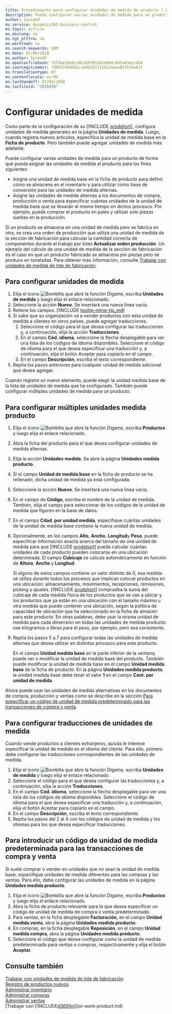 ```yaml
---
title: Procedimiento para configurar unidades de medida de producto | Documentos de Microsoft
description: Puede configurar varias unidades de medida para un producto de forma que pueda asignar las unidades de medida al producto.
author: SorenGP
ms.service: dynamics365-business-central
ms.topic: article
ms.devlang: na
ms.tgt_pltfrm: na
ms.workload: na
ms.search.keywords: UOM
ms.date: 07/06/2020
ms.author: SorenGP
ms.openlocfilehash: 7251be2de0cd8b368f0510596b0c695a93acc4b6
ms.sourcegitcommit: 7d05fc049d81cae9b2b711101cdaea037b7ba61f
ms.translationtype: HT
ms.contentlocale: es-MX
ms.lasthandoff: 07/06/2020
ms.locfileid: "3535958"
---
```

# <a name="set-up-units-of-measure"></a>Configurar unidades de medida

Como parte de la configuración de su [!INCLUDE [prodshort](includes/prodshort.md)], configura unidades de medida generales en la página **Unidades de medida**. Luego, cuando registra nuevos artículos, especifica la unidad de medida base en la **Ficha de producto**. Pero también puede agregar unidades de medida más adelante.  

Puede configurar varias unidades de medida para un producto de forma que pueda asignar las unidades de medida al producto para los fines siguientes:

- Asigne una unidad de medida base en la ficha de producto para definir cómo se almacena en el inventario y para utilizar como base de conversión para las unidades de medida alternas.
- Asigne las unidades de medida alternas a los documentos de compra, producción o venta para especificar cuántas unidades de la unidad de medida base que se llevarán al mismo tiempo en dichos procesos. Por ejemplo, puede comprar el producto en palés y utilizar solo piezas sueltas en la producción.

Si un producto se almacena en una unidad de medida pero se fabrica en otra, se crea una orden de producción que utiliza una unidad de medida de la sección de fabricación para calcular la cantidad correcta de componentes durante el trabajo por lotes **Actualizar orden producción**. Un ejemplo del cálculo de una unidad de medida de la sección de fabricación es el caso en que un producto fabricado se almacena por piezas pero se produce en toneladas. Para obtener más información, consulte [Trabajar con unidades de medida de lote de fabricación](production-how-to-use-the-manufacturing-batch-unit-of-measure.md).  

## <a name="to-set-up-units-of-measure"></a>Para configurar unidades de medida

1. Elija el icono ![Bombilla que abre la función Dígame](media/ui-search/search_small.png "Dígame qué desea hacer"), escriba **Unidades de medida** y luego elija el enlace relacionado.  
2. Seleccione la acción **Nuevo**. Se insertará una nueva línea vacía.  
3. Rellene los campos. [!INCLUDE [tooltip-inline-tip_md](includes/tooltip-inline-tip_md.md)]  
4. Si sabe que su organización va a vender productos con esta unidad de medida a clientes en otros países, puede agregar traducciones.  
    1. Seleccione el código para el que desea configurar las traducciones y, a continuación, elija la acción **Traducciones**.
    2. En el campo **Cód. idioma**, seleccione la flecha desplegable para ver una lista de los códigos de idioma disponibles. Seleccione el código de idioma para el que desea especificar una traducción y, a continuación, elija el botón Aceptar para copiarlo en el campo.
    3. En el campo **Descripción**, escriba el texto correspondiente.
5. Repita los pasos anteriores para cualquier unidad de medida adicional que desee agregar.  

Cuando registre un nuevo elemento, puede elegir la unidad medida base de la lista de unidades de medida que ha configurado. También puede configurar múltiples unidades de medida para un producto.  

## <a name="to-set-up-multiple-item-units-of-measure"></a>Para configurar múltiples unidades medida producto

1. Elija el icono ![Bombilla que abre la función Dígame](media/ui-search/search_small.png "Dígame qué desea hacer"), escriba **Productos** y luego elija el enlace relacionado.
2. Abra la ficha del producto para el que desea configurar unidades de medida alternas.
3. Elija la acción **Unidades medida**. Se abre la página **Unidades medida producto**.
4. Si el campo **Unidad de medida base** en la ficha de producto se ha rellenado, dicha unidad de medida ya está configurada.
5. Seleccione la acción **Nuevo**. Se insertará una nueva línea vacía.
6. En el campo de **Código**, escriba el nombre de la unidad de medida. También, elija el campo para seleccionar de los códigos de la unidad de medida que figuren en la base de datos.
7. En el campo **Cdad. por unidad medida**, especifique cuántas unidades de la unidad de medida base contiene la nueva unidad de medida.
8. Opcionalmente, en los campos **Alto**, **Ancho**, **Longitud**y **Peso**, puede especificar información exacta acerca del tamaño de una unidad de medida para que [!INCLUDE [prodshort](includes/prodshort.md)] pueda calcular cuántas unidades de cada producto pueden colocarse en una ubicación determinada. El campo **Cubicaje** se calcula automáticamente en función de **Altura**, **Ancho** y **Longitud**.

    Si alguno de estos campos contiene un valor distinto de 0, esa medida se utiliza durante todos los procesos que implican colocar productos en una ubicación: almacenamiento, movimientos, recepciones, remisiones, picking y ajustes. [!INCLUDE [prodshort](includes/prodshort.md)] comprueba la suma del cubicaje de cada medida física de los productos que se van a ubicar y los productos que ya están en una ubicación con el tamaño máximo u otra medida que puede contener una ubicación, según la política de capacidad de ubicación que ha seleccionado en la ficha de almacén para este producto. En otras palabras, debe usar la misma unidad de medida para cada dimensión en todas las unidades de medida producto: use kilogramos o libras para el peso, por ejemplo, pero sea consistente.
9. Repita los pasos 5 a 7 para configurar todas las unidades de medida alternas que desea utilizar en distintos procesos para este producto.

    En el campo **Unidad medida base** en la parte inferior de la ventana, puede ver o modificar la unidad de medida base del producto. También puede modificar la unidad de medida base en el campo **Unidad medida base** de la ficha de producto. En la página **Unidades medida producto**, la unidad medida base debe tener el valor **1** en el campo **Cant. por unidad de medida**.

Ahora puede usar las unidades de medida alternativas en los documentos de compra, producción y ventas como se describe en la sección [Para especificar un código de unidad de medida predeterminado para las transacciones de compra y venta](#to-enter-a-default-unit-of-measure-code-for-sales-and-purchasing-transactions).  

## <a name="to-set-up-unit-of-measure-translations"></a>Para configurar traducciones de unidades de medida

Cuando vende productos a clientes extranjeros, quizás le interese especificar la unidad de medida en el idioma del cliente. Para ello, primero debe configurar las traducciones correspondientes de las unidades de medida.

1. Elija el icono ![Bombilla que abre la función Dígame](media/ui-search/search_small.png "Dígame qué desea hacer"), escriba **Unidades de medida** y luego elija el enlace relacionado.
2. Seleccione el código para el que desea configurar las traducciones y, a continuación, elija la acción **Traducciones**.
3. En el campo **Cód. idioma**, seleccione la flecha desplegable para ver una lista de los códigos de idioma disponibles. Seleccione el código de idioma para el que desea especificar una traducción y, a continuación, elija el botón Aceptar para copiarlo en el campo.
4. En el campo **Descripción**, escriba el texto correspondiente.
5. Repita los pasos del 2 al 4 con los códigos de unidad de medida y los idiomas para los que desea especificar traducciones.

## <a name="to-enter-a-default-unit-of-measure-code-for-sales-and-purchasing-transactions"></a>Para introducir un código de unidad de medida predeterminada para las transacciones de compra y venta

Si suele comprar o vender en unidades que no sean la unidad de medida base, especifique unidades de medida diferentes para las compras y las ventas. Para ello, debe configurar las unidades de medida en la página **Unidades medida producto**.

1. Elija el icono ![Bombilla que abre la función Dígame](media/ui-search/search_small.png "Dígame qué desea hacer"), escriba **Productos** y luego elija el enlace relacionado.
2. Abra la ficha de producto relevante para la que desea especificar un código de unidad de medida de compra o venta predeterminado.
3. Para ventas, en la ficha desplegable **Facturación**, en el campo **Unidad medida venta**, abra la página **Unidades medida producto**.
4. En compras, en la ficha desplegable **Reposición**, en el campo **Unidad medida compra**, abra la página **Unidades medida producto**.
5. Seleccione el código que desea configurar como la unidad de medida predeterminada para ventas o compras, respectivamente y elija el botón **Aceptar**.

## <a name="see-also"></a>Consulte también

[Trabajar con unidades de medida de lote de fabricación](production-how-to-use-the-manufacturing-batch-unit-of-measure.md)  
[Registro de productos nuevos](inventory-how-register-new-items.md)  
[Administrar inventario](inventory-manage-inventory.md)  
[Administrar compras](purchasing-manage-purchasing.md)  
[Administrar ventas](sales-manage-sales.md)  
[Trabajar con [!INCLUDE[d365fin](includes/d365fin_md.md)]](ui-work-product.md)  
